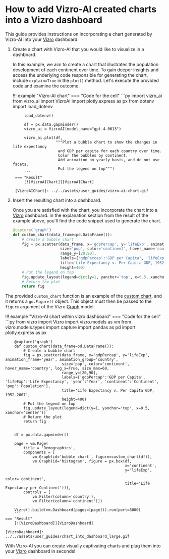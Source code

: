 # How to add Vizro-AI created charts into a Vizro dashboard

This guide provides instructions on incorporating a chart generated by Vizro-AI into your [Vizro](https://github.com/mckinsey/vizro/tree/main/vizro-core) dashboard.

1. Create a chart with Vizro-AI that you would like to visualize in a dashboard. 

    In this example, we aim to create a chart that illustrates the population development of each continent over time. To gain deeper insights and access the underlying code responsible for generating the chart, include `explain=True` in the `plot()` method. Let's execute the provided code and examine the outcome.

    !!! example "Vizro-AI chart"
        === "Code for the cell"
            ```py
            import vizro_ai
            from vizro_ai import VizroAI
            import plotly.express as px
            from dotenv import load_dotenv

            load_dotenv()

            df = px.data.gapminder()
            vizro_ai = VizroAI(model_name="gpt-4-0613")

            vizro_ai.plot(df,
                          """Plot a bubble chart to show the changes in life expectancy
                           and GDP per capita for each country over time.
                           Color the bubbles by continent.
                           Add animation on yearly basis, and do not use facets.
                           Put the legend on top""")
            ```
        === "Result"
            [![VizroAIChart]][VizroAIChart]

        [VizroAIChart]: ../../assets/user_guides/vizro-ai-chart.gif

2. Insert the resulting chart into a dashboard.

    Once you are satisfied with the chart, you incorporate the chart into a [Vizro](https://github.com/mckinsey/vizro/tree/main/vizro-core) dashboard. In the explanation section from the result of the example above, you'll find the code snippet used to generate the chart.

    ```py
    @capture('graph')
    def custom_chart(data_frame=pd.DataFrame()):
        # Create a bubble chart
        fig = px.scatter(data_frame, x='gdpPercap', y='lifeExp', animation_frame='year', animation_group='country',
                         size='pop', color='continent', hover_name='country', log_x=True, size_max=60,
                         range_y=[20,90],
                         labels={'gdpPercap':'GDP per Capita', 'lifeExp':'Life Expectancy', 'year':'Year', 'continent':'Continent', 'pop':'Population'},
                         title='Life Expectancy v. Per Capita GDP, 1952-2007',
                         height=400)
        # Put the legend on top
        fig.update_layout(legend=dict(y=1, yanchor='top', x=0.5, xanchor='center'))
        # Return the plot
        return fig
    ```

The provided `custom_chart` function is an example of the [custom chart](https://vizro.readthedocs.io/en/stable/pages/user-guides/custom-charts), and it returns a `go.Figure()` object.
This object must then be passed to the `figure` argument of the Vizro [Graph](https://vizro.readthedocs.io/en/stable/pages/user-guides/graph) model.

!!! example "Vizro-AI chart within vizro dashboard"
    === "Code for the cell"
        ```py
        from vizro import Vizro
        import vizro.models as vm
        from vizro.models.types import capture
        import pandas as pd
        import plotly.express as px


        @capture('graph')
        def custom_chart(data_frame=pd.DataFrame()):
            # Create a bubble chart
            fig = px.scatter(data_frame, x='gdpPercap', y='lifeExp', animation_frame='year', animation_group='country',
                             size='pop', color='continent', hover_name='country', log_x=True, size_max=60,
                             range_y=[20,90],
                             labels={'gdpPercap':'GDP per Capita', 'lifeExp':'Life Expectancy', 'year':'Year', 'continent':'Continent', 'pop':'Population'},
                             title='Life Expectancy v. Per Capita GDP, 1952-2007',
                             height=400)
            # Put the legend on top
            fig.update_layout(legend=dict(y=1, yanchor='top', x=0.5, xanchor='center'))
            # Return the plot
            return fig


        df = px.data.gapminder()

        page = vm.Page(
            title = 'Demographics',
            components = [
                vm.Graph(id='bubble chart', figure=custom_chart(df)),
                vm.Graph(id='histogram', figure = px.box(df,
                                                         x='continent',
                                                         y='lifeExp',
                                                         color='continent',
                                                         title='Life Expectancy per Continent'))],
            controls = [
                vm.Filter(column='country'),
                vm.Filter(column='continent')])

        Vizro().build(vm.Dashboard(pages=[page])).run(port=8000)
        ```
    === "Result"
        [![VizroDashboard]][VizroDashboard]

    [VizroDashboard]: ../../assets/user_guides/chart_into_dashboard_large.gif


With Vizro-AI you can create visually captivating charts and plug them into your [Vizro](https://github.com/mckinsey/vizro/tree/main/vizro-core) dashboard in seconds!
